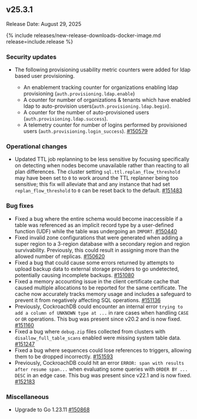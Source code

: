 ## v25.3.1

Release Date: August 29, 2025

{% include releases/new-release-downloads-docker-image.md release=include.release %}

<h3 id="v25-3-1-security-updates">Security updates</h3>

- The following provisioning usability metric
  counters were added for ldap based user provisioning.
  
  * An enablement tracking counter for organizations enabling ldap provisioning
   (`auth.provisioning.ldap.enable`)
  * A counter for number of organizations & tenants which have enabled ldap to
  auto-provision  users(`auth.provisioning.ldap.begin`).
  * A counter for the number of auto-provisioned users
   (`auth.provisioning.ldap.success`).
  * A telemetry counter for number of logins performed by provisioned users
   (`auth.provisioning.login_success`). [#150579][#150579]

<h3 id="v25-3-1-operational-changes">Operational changes</h3>

- Updated TTL job replanning to be less sensitive by focusing specifically on detecting when nodes become unavailable rather than reacting to all plan differences. The cluster setting `sql.ttl.replan_flow_threshold` may have been set to `0` to work around the TTL replanner being too sensitive; this fix will alleviate that and any instance that had set `replan_flow_threshold` to `0` can be reset back to the default. [#151483][#151483]

<h3 id="v25-3-1-bug-fixes">Bug fixes</h3>

- Fixed a bug where the entire schema would become inaccessible if a table was referenced as an implicit record type by a user-defined function (UDF) while the table was undergoing an `IMPORT`. [#150440][#150440]
- Fixed invalid zone configurations that were generated when adding a super region to a 3-region database with a secondary region and region survivability. Previously, this could result in assigning more than the allowed number of replicas. [#150620][#150620]
- Fixed a bug that could cause some errors returned by attempts to upload backup data to external storage providers to go undetected, potentially causing incomplete backups. [#151080][#151080]
- Fixed a memory accounting issue in the client certificate cache that caused multiple allocations to be reported for the same certificate. The cache now accurately tracks memory usage and includes a safeguard to prevent it from negatively affecting SQL operations. [#151136][#151136]
- Previously, CockroachDB could encounter an internal error `trying to add a column of UNKNOWN type at ...` in rare cases when handling `CASE` or `OR` operations. This bug was present since v20.2 and is now fixed. [#151160][#151160]
- Fixed a bug where `debug.zip` files collected from clusters with `disallow_full_table_scans` enabled were missing system table data. [#151247][#151247]
- Fixed a bug where sequences could lose references to triggers, allowing them to be dropped incorrectly. [#151593][#151593]
- Previously, CockroachDB could hit an error `ERROR: span with results after resume span...` when evaluating some queries with `ORDER BY ... DESC` in an edge case. This bug was present since v22.1 and is now fixed. [#152183][#152183]

<h3 id="v25-3-1-miscellaneous">Miscellaneous</h3>

- Upgrade to Go 1.23.11 [#150868][#150868]


[#151160]: https://github.com/cockroachdb/cockroach/pull/151160
[#151593]: https://github.com/cockroachdb/cockroach/pull/151593
[#150868]: https://github.com/cockroachdb/cockroach/pull/150868
[#150440]: https://github.com/cockroachdb/cockroach/pull/150440
[#150620]: https://github.com/cockroachdb/cockroach/pull/150620
[#151136]: https://github.com/cockroachdb/cockroach/pull/151136
[#151247]: https://github.com/cockroachdb/cockroach/pull/151247
[#152183]: https://github.com/cockroachdb/cockroach/pull/152183
[#150579]: https://github.com/cockroachdb/cockroach/pull/150579
[#151483]: https://github.com/cockroachdb/cockroach/pull/151483
[#151080]: https://github.com/cockroachdb/cockroach/pull/151080
